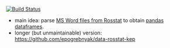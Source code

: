 [![Build Status](https://travis-ci.org/epogrebnyak/mini-kep.svg?branch=master)](https://travis-ci.org/epogrebnyak/mini-kep)

- main idea: parse [MS Word files from Rosstat]() to obtain [pandas dataframes]().
- longer (but unmaintainable) version: <https://github.com/epogrebnyak/data-rosstat-kep>
 
